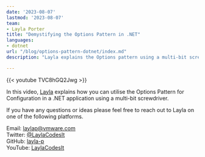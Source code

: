 ```yaml
---
date: '2023-08-07'
lastmod: '2023-08-07'
team:
- Layla Porter
title: "Demystifying the Options Pattern in .NET"
languages:
- dotnet
url: "/blog/options-pattern-dotnet/index.md"
description: "Layla explains the Options pattern using a multi-bit screwdriver."

---
```


{{< youtube TVC8hGQ2Jwg >}}

In this video, [Layla](https://tanzu.vmware.com/developer/team/layla-porter/) explains how you can utilise the Options Pattern for Configuration in a .NET application using a multi-bit screwdriver.

If you have any questions or ideas please feel free to reach out to Layla on one of the following platforms.

Email: laylap@vmware.com  
Twitter: [@LaylaCodesIt](http://twitter.com/laylacodesit)  
GitHub: [layla-p](https://github.com/Layla-P)  
YouTube: [LaylaCodesIt](https://www.youtube.com/channel/UCrgujxhBlukMz4YH-o1cogQ)


